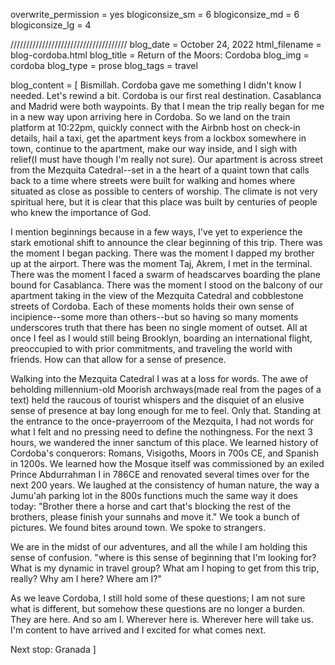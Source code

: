 overwrite_permission = yes
blogiconsize_sm = 6 
blogiconsize_md = 6
blogiconsize_lg = 4

///////////////////////////////////// 
blog_date = October 24, 2022
html_filename = blog-cordoba.html 
blog_title = Return of the Moors: Cordoba 
blog_img = cordoba 
blog_type = prose
blog_tags = travel

blog_content = \[ 
Bismillah. Cordoba gave me something I didn't know I
needed. Let's rewind a bit. Cordoba is our first real destination.
Casablanca and Madrid were both waypoints. By that I mean the trip
really began for me in a new way upon arriving here in Cordoba. So we
land on the train platform at 10:22pm, quickly connect with the Airbnb
host on check-in details, hail a taxi, get the apartment keys from a
lockbox somewhere in town, continue to the apartment, make our way
inside, and I sigh with relief(I must have though I'm really not sure).
Our apartment is across street from the Mezquita Catedral--set in a the
heart of a quaint town that calls back to a time where streets were
built for walking and homes where situated as close as possible to
centers of worship. The climate is not very spiritual here, but it is
clear that this place was built by centuries of people who knew the
importance of God.

I mention beginnings because in a few ways, I've yet to experience the
stark emotional shift to announce the clear beginning of this trip.
There was the moment I began packing. There was the moment I dapped my
brother up at the airport. There was the moment Taj, Akrem, I met in the
terminal. There was the moment I faced a swarm of headscarves boarding
the plane bound for Casablanca. There was the moment I stood on the
balcony of our apartment taking in the view of the Mezquita Catedral and
cobblestone streets of Cordoba. Each of these moments holds their own
sense of incipience--some more than others--but so having so many
moments underscores truth that there has been no single moment of
outset. All at once I feel as I would still being Brooklyn, boarding an
international flight, preoccupied to with prior commitments, and
traveling the world with friends. How can that allow for a sense of
presence.

Walking into the Mezquita Catedral I was at a loss for words. The awe of
beholding millennium-old Moorish archways(made real from the pages of a
text) held the raucous of tourist whispers and the disquiet of an
elusive sense of presence at bay long enough for me to feel. Only that.
Standing at the entrance to the once-prayerroom of the Mezquita, I had
not words for what I felt and no pressing need to define the
nothingness. For the next 3 hours, we wandered the inner sanctum of this
place. We learned history of Cordoba's conquerors: Romans, Visigoths,
Moors in 700s CE, and Spanish in 1200s. We learned how the Mosque itself
was commissioned by an exiled Prince Abdurrahman I in 786CE and
renovated several times over for the next 200 years. We laughed at the
consistency of human nature, the way a Jumu'ah parking lot in the 800s
functions much the same way it does today: "Brother there a horse and
cart that's blocking the rest of the brothers, please finish your
sunnahs and move it." We took a bunch of pictures. We found bites around
town. We spoke to strangers.

We are in the midst of our adventures, and all the while I am holding
this sense of confusion. "where is this sense of beginning that I'm
looking for? What is my dynamic in travel group? What am I hoping to get
from this trip, really? Why am I here? Where am I?"

As we leave Cordoba, I still hold some of these questions; I am not sure
what is different, but somehow these questions are no longer a burden.
They are here. And so am I. Wherever here is. Wherever here will take
us. I'm content to have arrived and I excited for what comes next.

Next stop: Granada \]
